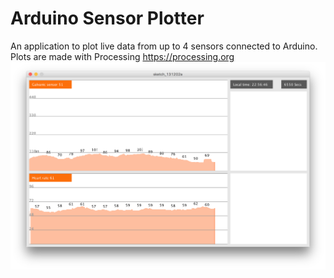 # Arduino Sensor Plotter
An application to plot live data from up to 4 sensors connected to Arduino. Plots are made with Processing https://processing.org 
![Bilby Stampede](https://github.com/DianaLog/ArduinoSensorPlotter/blob/master/ArduinoSensorPlotter.png)
